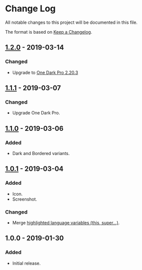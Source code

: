 # Change Log
All notable changes to this project will be documented in this file.

The format is based on [Keep a Changelog](https://keepachangelog.com/en/1.0.0/).

## [1.2.0] - 2019-03-14
### Changed
- Upgrade to [One Dark Pro 2.20.3](https://github.com/Binaryify/OneDark-Pro/blob/master/CHANGELOG.md#2203--20190313)

## [1.1.1] - 2019-03-07
### Changed
- Upgrade One Dark Pro.

## [1.1.0] - 2019-03-06
### Added
- Dark and Bordered variants.

## [1.0.1] - 2019-03-04
### Added
- Icon.
- Screenshot.

### Changed
- Merge [highlighted language variables (this, super...)](https://github.com/Binaryify/OneDark-Pro/pull/287).

## 1.0.0 - 2019-01-30
### Added
- Initial release.

[1.2.0]: https://github.com/smeagolem/ayu-one-dark-pro/compare/1.1.1...1.2.0
[1.1.1]: https://github.com/smeagolem/ayu-one-dark-pro/compare/1.1.0...1.1.1
[1.1.0]: https://github.com/smeagolem/ayu-one-dark-pro/compare/1.0.1...1.1.0
[1.0.1]: https://github.com/smeagolem/ayu-one-dark-pro/compare/1.0.0...1.0.1
